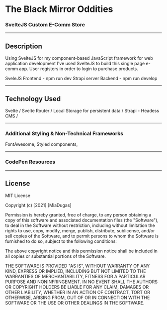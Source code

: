 # The Black Mirror Oddities 
### SvelteJS Custom E-Comm Store

<hr>

## Description
Using SvelteJS for my component-based JavaScript framework for web application development I've used SvelteJS to build this single page e-comm app. User registers in order to login to  purchase products.

SveleJS Frontend - npm run dev
Strapi server Backend - npm run develop
<hr>

<!-- ![Main View](https://github.com/miadugas/color-tuner/blob/main/color-tuner.png) -->

## Technology Used
Svelte / Svelte Router / Local Storage for persistent data / Strapi - Headess CMS / 

<hr>

### Additional Styling & Non-Technical Frameworks
FontAwesome, Styled components,

<hr>

### CodePen Resources



<hr>

## License

MIT License

Copyright (c) [2021] [MiaDugas]

Permission is hereby granted, free of charge, to any person obtaining a copy
of this software and associated documentation files (the "Software"), to deal
in the Software without restriction, including without limitation the rights
to use, copy, modify, merge, publish, distribute, sublicense, and/or sell
copies of the Software, and to permit persons to whom the Software is
furnished to do so, subject to the following conditions:

The above copyright notice and this permission notice shall be included in all
copies or substantial portions of the Software.

THE SOFTWARE IS PROVIDED "AS IS", WITHOUT WARRANTY OF ANY KIND, EXPRESS OR
IMPLIED, INCLUDING BUT NOT LIMITED TO THE WARRANTIES OF MERCHANTABILITY,
FITNESS FOR A PARTICULAR PURPOSE AND NONINFRINGEMENT. IN NO EVENT SHALL THE
AUTHORS OR COPYRIGHT HOLDERS BE LIABLE FOR ANY CLAIM, DAMAGES OR OTHER
LIABILITY, WHETHER IN AN ACTION OF CONTRACT, TORT OR OTHERWISE, ARISING FROM,
OUT OF OR IN CONNECTION WITH THE SOFTWARE OR THE USE OR OTHER DEALINGS IN THE
SOFTWARE.

